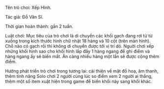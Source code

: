 ﻿Tên trò choi: Xếp Hình.

Tác giả: Ðỗ Văn Sĩ.

Thời gian hoàn thành: gần 2 tuần.

Luật chơi: Mục tiêu của trò chơi là di chuyển các khối gạch đang rơi từ từ xuống trong kích thước hình chữ nhật 18 hàng và
10 cột (trên màn hình). Chỗ nào có gạch rồi thì không di chuyển được tới vị trí dó. Nguời chơi xếp những khối hình sao cho 
khối hình lấp đầy 1 hàng ngang để ghi điểm và hàng ngang ấy sẽ biến mất. Ăn càng nhiều hàng một lần sẽ được cộng thêm điểm.

Hướng phát triển trò chơi trong tương lai: cải thiện về mặt đồ hoạ, âm thanh, thêm tính năng Solo chơi 2 người cùng lúc
so điểm xem 2 người ai thắng, thêm một số item xuật hiện trong game để biến khối này sang khối khác.
